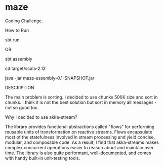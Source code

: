 # maze
 Coding Challenge.

How to Run

sbt run

OR

sbt assembly

cd target/scala-2.12

java -jar maze-assembly-0.1-SNAPSHOT.jar



DESCRIPTION

The main problem is sorting. I decided to use chunks 500K size and sort in chunks.
I think it is not the best solution but sort in memory all messages - not so good too.

Why i decided to use akka-stream?

The library provides functional abstractions called "flows" for performing reusable units of transformation on reactive streams. Flows encapsulate most of the statefulness involved in stream processing and yield concise, modular, and composable code. As a result, I find that akka-streams makes complex concurrent operations easier to reason about and maintain over time. The library is also quite performant, well-documented, and comes with handy built-in unit-testing tools.